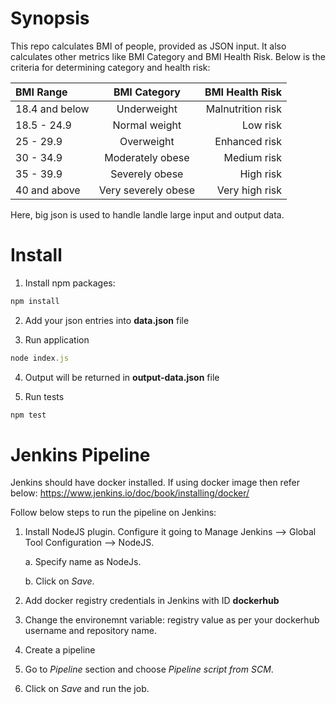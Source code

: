 # Synopsis
This repo calculates BMI of people, provided as JSON input. It also calculates other metrics like BMI Category and BMI Health Risk. Below is the criteria for determining category and health risk:

| BMI Range | BMI Category | BMI Health Risk |
| :---         |     :---:      |          ---: |
| 18.4 and below   | Underweight     | Malnutrition risk    |
| 18.5 - 24.9     | Normal weight       | Low risk      |
| 25 - 29.9   | Overweight     | Enhanced risk    |
| 30 - 34.9   | Moderately obese     | Medium risk    |
| 35 - 39.9   | Severely obese     | High risk    |
| 40 and above   | Very severely obese     | Very high risk    |

Here, big json is used to handle landle large input and output data.

# Install

1. Install npm packages:
```js
npm install
```

2. Add your json entries into **data.json** file

3. Run application
```js
node index.js
```

4. Output will be returned in **output-data.json** file

5. Run tests
```js
npm test
```

# Jenkins Pipeline
Jenkins should have docker installed. If using docker image then refer below:
https://www.jenkins.io/doc/book/installing/docker/

Follow below steps to run the pipeline on Jenkins:


1. Install NodeJS plugin. Configure it going to Manage Jenkins --> Global Tool Configuration --> NodeJS.
   
    a. Specify name as NodeJs.
   
    b. Click on *Save*.

2. Add docker registry credentials in Jenkins with ID **dockerhub**

3. Change the environemnt variable: registry value as per your dockerhub username and repository name.
   
4. Create a pipeline

5. Go to *Pipeline* section and choose *Pipeline script from SCM*.

6. Click on *Save* and run the job.

